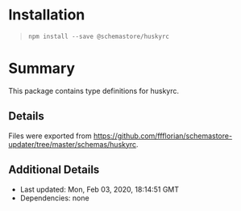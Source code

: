 # Installation
> `npm install --save @schemastore/huskyrc`

# Summary
This package contains type definitions for huskyrc.

## Details
Files were exported from https://github.com/ffflorian/schemastore-updater/tree/master/schemas/huskyrc.

## Additional Details
* Last updated: Mon, Feb 03, 2020, 18:14:51 GMT
* Dependencies: none
